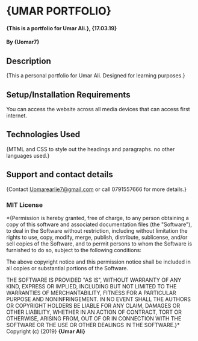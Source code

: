 # {UMAR PORTFOLIO}
#### {This is a portfolio for Umar Ali.}, {17.03.19}
#### By **{Uomar7}**
## Description
{This a personal portfolio for Umar Ali. Designed for learning purposes.}
## Setup/Installation Requirements
You can access the website across all media devices that can access first internet.
## Technologies Used
{MTML and CSS to style out the headings and paragraphs. no other languages used.}
## Support and contact details
{Contact Uomarearlie7@gmail.com or call 0791557666 for more details.}
### MIT License


*{Permission is hereby granted, free of charge, to any person obtaining a copy
of this software and associated documentation files (the "Software"), to deal
in the Software without restriction, including without limitation the rights
to use, copy, modify, merge, publish, distribute, sublicense, and/or sell
copies of the Software, and to permit persons to whom the Software is
furnished to do so, subject to the following conditions:

The above copyright notice and this permission notice shall be included in all
copies or substantial portions of the Software.

THE SOFTWARE IS PROVIDED "AS IS", WITHOUT WARRANTY OF ANY KIND, EXPRESS OR
IMPLIED, INCLUDING BUT NOT LIMITED TO THE WARRANTIES OF MERCHANTABILITY,
FITNESS FOR A PARTICULAR PURPOSE AND NONINFRINGEMENT. IN NO EVENT SHALL THE
AUTHORS OR COPYRIGHT HOLDERS BE LIABLE FOR ANY CLAIM, DAMAGES OR OTHER
LIABILITY, WHETHER IN AN ACTION OF CONTRACT, TORT OR OTHERWISE, ARISING FROM,
OUT OF OR IN CONNECTION WITH THE SOFTWARE OR THE USE OR OTHER DEALINGS IN THE
SOFTWARE.}*
Copyright (c) {2019} **{Umar Ali}**

